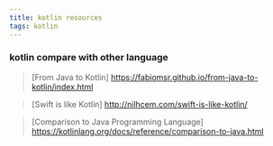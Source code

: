 ```yaml
---
title: kotlin resources
tags: kotlin
---
```


### kotlin compare with other language

> [From Java to Kotlin] https://fabiomsr.github.io/from-java-to-kotlin/index.html

> [Swift is like Kotlin] http://nilhcem.com/swift-is-like-kotlin/

> [Comparison to Java Programming Language] https://kotlinlang.org/docs/reference/comparison-to-java.html
